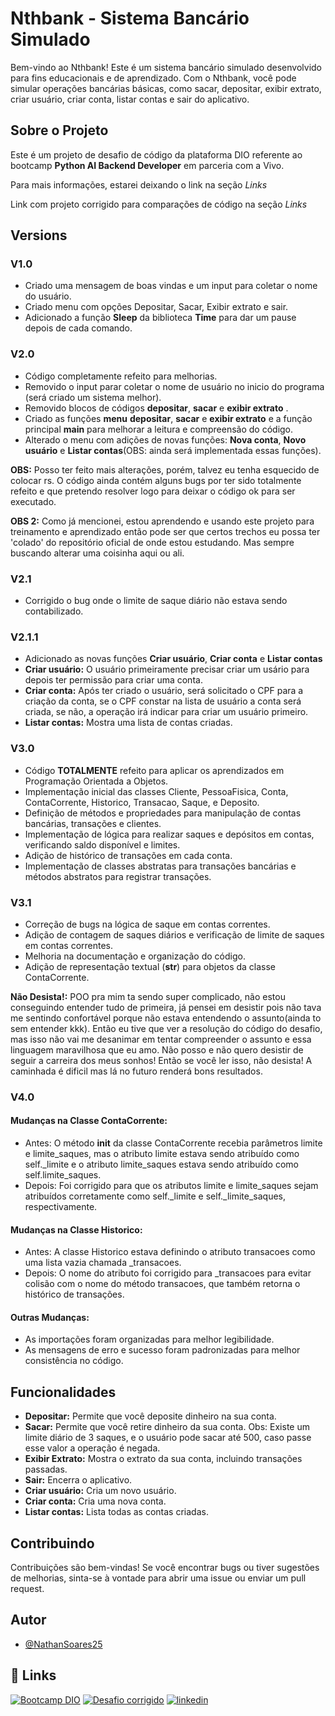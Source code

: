 # Nthbank - Sistema Bancário Simulado

Bem-vindo ao Nthbank! Este é um sistema bancário simulado desenvolvido para fins educacionais e de aprendizado. Com o Nthbank, você pode simular operações bancárias básicas, como sacar, depositar, exibir extrato, criar usuário, criar conta, listar contas e sair do aplicativo.

## Sobre o Projeto

Este é um projeto de desafio de código da plataforma DIO referente ao bootcamp **Python AI Backend Developer** em parceria com a Vivo.

Para mais informações, estarei deixando o link na seção *Links*

Link com projeto corrigido para comparações de código na seção *Links*

## Versions

### V1.0

- Criado uma mensagem de boas vindas e um input para coletar o nome do usuário.
- Criado menu com opções Depositar, Sacar, Exibir extrato e sair.
- Adicionado a função **Sleep** da biblioteca **Time** para dar um pause depois de cada comando.


### V2.0

- Código completamente refeito para melhorias.
- Removido o input parar coletar o nome de usuário no inicio do programa (será criado um sistema melhor).
- Removido blocos de códigos **depositar**, **sacar** e **exibir extrato** .
- Criado as funções **menu** **depositar**, **sacar** e **exibir extrato** e a função principal **main** para melhorar a leitura e compreensão do código.
- Alterado o menu com adições de novas funções: **Nova conta**, **Novo usuário** e **Listar contas**(OBS: ainda será implementada essas funções).

**OBS:** Posso ter feito mais alterações, porém, talvez eu tenha esquecido de colocar rs. O código ainda contém alguns bugs por ter sido totalmente refeito e que pretendo resolver logo para deixar o código ok para ser executado.

**OBS 2:** Como já mencionei, estou aprendendo e usando este projeto para treinamento e aprendizado então pode ser que certos trechos eu possa ter 'colado' do repositório oficial de onde estou estudando. Mas sempre buscando alterar uma coisinha aqui ou ali.

### V2.1

- Corrigido o bug onde o limite de saque diário não estava sendo contabilizado.

### V2.1.1

- Adicionado as novas funções **Criar usuário**, **Criar conta** e **Listar contas**
- **Criar usuário:** O usuário primeiramente precisar criar um usário para depois ter permissão para criar uma conta.
- **Criar conta:** Após ter criado o usuário, será solicitado o CPF para a criação da conta, se o CPF constar na lista de usuário a conta será criada, se não, a operação irá indicar para criar um usuário primeiro.
- **Listar contas:** Mostra uma lista de contas criadas.

### V3.0
- Código **TOTALMENTE** refeito para aplicar os aprendizados em Programação Orientada a Objetos.
- Implementação inicial das classes Cliente, PessoaFisica, Conta, ContaCorrente, Historico, Transacao, Saque, e Deposito.
- Definição de métodos e propriedades para manipulação de contas bancárias, transações e clientes.
- Implementação de lógica para realizar saques e depósitos em contas, verificando saldo disponível e limites.
- Adição de histórico de transações em cada conta.
- Implementação de classes abstratas para transações bancárias e métodos abstratos para registrar transações.

### V3.1
- Correção de bugs na lógica de saque em contas correntes.
- Adição de contagem de saques diários e verificação de limite de saques em contas correntes.
- Melhoria na documentação e organização do código.
- Adição de representação textual (__str__) para objetos da classe ContaCorrente.

**Não Desista!:** POO pra mim ta sendo super complicado, não estou conseguindo entender tudo de primeira, já pensei em desistir pois não tava me sentindo confortável porque não estava entendendo o assunto(ainda to sem entender kkk). Então eu tive que ver a resolução do código do desafio, mas isso não vai me desanimar em tentar compreender o assunto e essa linguagem maravilhosa que eu amo. Não posso e não quero desistir de seguir a carreira dos meus sonhos! Então se você ler isso, não desista! A caminhada é dificil mas lá no futuro renderá bons resultados.

### V4.0

#### Mudanças na Classe ContaCorrente:
- Antes: O método __init__ da classe ContaCorrente recebia parâmetros limite e limite_saques, mas o atributo limite estava sendo atribuído como self._limite e o atributo limite_saques estava sendo atribuído como self.limite_saques.
- Depois: Foi corrigido para que os atributos limite e limite_saques sejam atribuídos corretamente como self._limite e self._limite_saques, respectivamente.

#### Mudanças na Classe Historico:
- Antes: A classe Historico estava definindo o atributo transacoes como uma lista vazia chamada _transacoes.
- Depois: O nome do atributo foi corrigido para _transacoes para evitar colisão com o nome do método transacoes, que também retorna o histórico de transações.
#### Outras Mudanças:
- As importações foram organizadas para melhor legibilidade.
- As mensagens de erro e sucesso foram padronizadas para melhor consistência no código.

## Funcionalidades

- **Depositar:** Permite que você deposite dinheiro na sua conta.
- **Sacar:** Permite que você retire dinheiro da sua conta. Obs: Existe um limite diário de 3 saques, e o usuário pode sacar até 500, caso passe esse valor a operação é negada.
- **Exibir Extrato:** Mostra o extrato da sua conta, incluindo transações passadas.
- **Sair:** Encerra o aplicativo.
- **Criar usuário:** Cria um novo usuário.
- **Criar conta:** Cria uma nova conta.
- **Listar contas:** Lista todas as contas criadas.

## Contribuindo

Contribuições são bem-vindas! Se você encontrar bugs ou tiver sugestões de melhorias, sinta-se à vontade para abrir uma issue ou enviar um pull request.

## Autor

- [@NathanSoares25](https://www.github.com/NathanSoares25)

## 🔗 Links
[![Bootcamp DIO](https://img.shields.io/badge/-Bootcamp%20DIO-0077B5?style=for-the-badge&logo=gitbook&logoColor=white)](https://web.dio.me/track/coding-future-vivo-python-ai-backend-developer?tab=about)
[![Desafio corrigido](https://img.shields.io/badge/-Desafio%20DIO%20Corrigido-0077B5?style=for-the-badge&logo=gitbook&logoColor=white)](https://github.com/digitalinnovationone/trilha-python-dio/blob/main/00%20-%20Fundamentos/desafio.py)
[![linkedin](https://img.shields.io/badge/linkedin-0A66C2?style=for-the-badge&logo=linkedin&logoColor=white)](https://www.linkedin.com/in/nathan-soares-b9092b1b4/)
